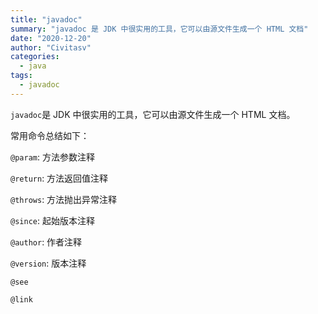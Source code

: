 ```yaml
---
title: "javadoc"
summary: "javadoc 是 JDK 中很实用的工具，它可以由源文件生成一个 HTML 文档"
date: "2020-12-20"
author: "Civitasv"
categories:
  - java 
tags:
  - javadoc
---
```


`javadoc`是 JDK 中很实用的工具，它可以由源文件生成一个 HTML 文档。

常用命令总结如下：

`@param`: 方法参数注释

`@return`: 方法返回值注释

`@throws`: 方法抛出异常注释

`@since`: 起始版本注释

`@author`: 作者注释

`@version`: 版本注释

`@see`

`@link`
